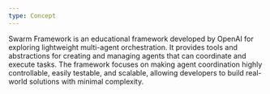 ```yaml
---
type: Concept
---
```


Swarm Framework is an educational framework developed by OpenAI for exploring lightweight multi-agent orchestration. It provides tools and abstractions for creating and managing agents that can coordinate and execute tasks. The framework focuses on making agent coordination highly controllable, easily testable, and scalable, allowing developers to build real-world solutions with minimal complexity.